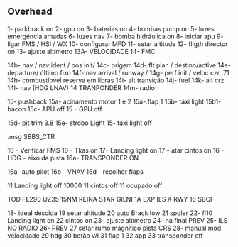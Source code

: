 ## Overhead

1- parkbrack on
2- gpu on
3- baterias on
4- bombas pump on
5- luzes emergéncia amadas
6- luzes nav
7- bomba hidráulica on
8- iniciar apu
9- ligar FMS / HSI / WX
10- configurar MFD
11- setar altitude
12- fligth director on
13- ajuste altímetro
13A- VELOCIDADE
14- FMC

14b- nav / nav ident / pos init/
14c- origem
14d- flt plan / destino/active
14e- departure/ último fixo
14f- nav arrival / runway /
14g- perf  init / veloc czr .71
14h- combustíovel reserva em libras
14i- alt transição
14j- fuel
14k- alt crz
14l- nav (HDG LNAV)
14 TRANPONDER
14m- radio

15- pushback
15a- acinamento motor 1 e 2
15a-:flap 1
15b- táxi light
15b1- bacon
15c- APU off
15 - GPU off

15d- pit trim 3.8
15e- strobo  Light
15- táxi light off

.msg SBBS_CTR

16 - Verificar FMS
16 - Tkas on
17- Landing light on
17 - atar cintos on
16 - HDG - eixo da pista
16a- TRANSPONDER ON

16a- auto pilot
16b - VNAV
16d - recolher flaps

11 Landing light off 10000
11 cintos off
11 ocupado off

TOD FL290 UZ35 15NM REINA STAR GILNI 1A EXP ILS K RWY 16 SBCF

18- ideal descida
19 setar altitude
20 auto Brack low
21 spoler
22- fl10 Landing light on 
22  cintos  on
23- ajuste altímetro
24- na final PREV
25- ILS NO RADIO
26-  PREV
27 setar rumo magnítico pista CRS
28- manual mod velocidade
29 hdg
30 botão v/l
31 flap 1
32 app
33 transponder off
